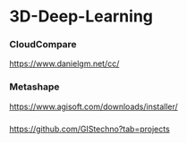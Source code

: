 # 3D-Deep-Learning

### CloudCompare

https://www.danielgm.net/cc/

### Metashape

https://www.agisoft.com/downloads/installer/

###

https://github.com/GIStechno?tab=projects



